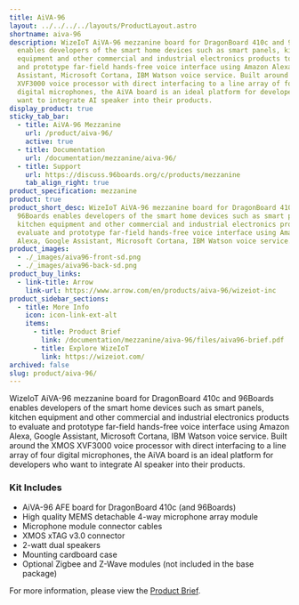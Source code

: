 ```yaml
---
title: AiVA-96
layout: ../../../../layouts/ProductLayout.astro
shortname: aiva-96
description: WizeIoT AiVA-96 mezzanine board for DragonBoard 410c and 96Boards
  enables developers of the smart home devices such as smart panels, kitchen
  equipment and other commercial and industrial electronics products to evaluate
  and prototype far-field hands-free voice interface using Amazon Alexa, Google
  Assistant, Microsoft Cortana, IBM Watson voice service. Built around the XMOS
  XVF3000 voice processor with direct interfacing to a line array of four
  digital microphones, the AiVA board is an ideal platform for developers who
  want to integrate AI speaker into their products.
display_product: true
sticky_tab_bar:
  - title: AiVA-96 Mezzanine
    url: /product/aiva-96/
    active: true
  - title: Documentation
    url: /documentation/mezzanine/aiva-96/
  - title: Support
    url: https://discuss.96boards.org/c/products/mezzanine
    tab_align_right: true
product_specification: mezzanine
product: true
product_short_desc: WizeIoT AiVA-96 mezzanine board for DragonBoard 410c and
  96Boards enables developers of the smart home devices such as smart panels,
  kitchen equipment and other commercial and industrial electronics products to
  evaluate and prototype far-field hands-free voice interface using Amazon
  Alexa, Google Assistant, Microsoft Cortana, IBM Watson voice service.
product_images:
  - ./_images/aiva96-front-sd.png
  - ./_images/aiva96-back-sd.png
product_buy_links:
  - link-title: Arrow
    link-url: https://www.arrow.com/en/products/aiva-96/wizeiot-inc
product_sidebar_sections:
  - title: More Info
    icon: icon-link-ext-alt
    items:
      - title: Product Brief
        link: /documentation/mezzanine/aiva-96/files/aiva96-brief.pdf
      - title: Explore WizeIoT
        link: https://wizeiot.com/
archived: false
slug: product/aiva-96/
---
```


WizeIoT AiVA-96 mezzanine board for DragonBoard 410c and 96Boards enables developers of the smart home devices such as smart panels, kitchen equipment and other commercial and industrial electronics products to evaluate and prototype far-field hands-free voice interface using Amazon Alexa, Google Assistant, Microsoft Cortana, IBM Watson voice service. Built around the XMOS XVF3000 voice processor with direct interfacing to a line array of four digital microphones, the AiVA board is an ideal platform for developers who want to integrate AI speaker into their products.

### Kit Includes

- AiVA-96 AFE board for DragonBoard 410c (and 96Boards)
- High quality MEMS detachable 4-way microphone array module
- Microphone module connector cables
- XMOS xTAG v3.0 connector
- 2-watt dual speakers
- Mounting cardboard case
- Optional Zigbee and Z-Wave modules (not included in the base package)

For more information, please view the [Product Brief](/documentation/mezzanine/aiva-96/files/aiva96-brief.pdf).
